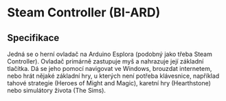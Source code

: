 # Steam Controller (BI-ARD)
## Specifikace
Jedná se o herní ovladač na Arduino Esplora (podobný jako třeba Steam Controller). 
Ovladač primárně zastupuje myš a nahrazuje její základní tlačítka. 
Dá se jeho pomocí navigovat ve Windows, brouzdat internetem, nebo hrát nějaké základní hry, u kterých není potřeba klávesnice, například tahové strategie (Heroes of Might and Magic), karetní hry (Hearthstone) nebo simulátory života (The Sims).